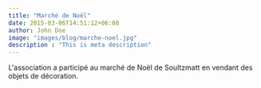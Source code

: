 ```yaml
---
title: "Marché de Noël"
date: 2015-03-06T14:51:12+06:00
author: John Doe
image: "images/blog/marche-noel.jpg"
description : "This is meta description"
---
```



L'association a participé au marché de Noël de Soultzmatt en vendant des objets de décoration. 
